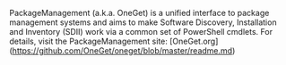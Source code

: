 PackageManagement (a.k.a. OneGet) is a unified interface to package management systems and aims to make Software Discovery, Installation and Inventory (SDII) work via a common set of PowerShell cmdlets. For details, visit the PackageManagement site: [OneGet.org] (https://github.com/OneGet/oneget/blob/master/readme.md)
